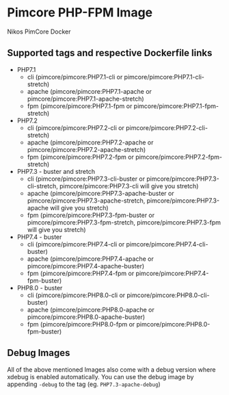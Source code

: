 # Pimcore PHP-FPM Image
Nikos PimCore Docker
## Supported tags and respective Dockerfile links
 - PHP7.1
    - cli (pimcore/pimcore:PHP7.1-cli or pimcore/pimcore:PHP7.1-cli-stretch)
    - apache (pimcore/pimcore:PHP7.1-apache or pimcore/pimcore:PHP7.1-apache-stretch)
    - fpm (pimcore/pimcore:PHP7.1-fpm or pimcore/pimcore:PHP7.1-fpm-stretch)
 - PHP7.2
    - cli (pimcore/pimcore:PHP7.2-cli or pimcore/pimcore:PHP7.2-cli-stretch)
    - apache (pimcore/pimcore:PHP7.2-apache or pimcore/pimcore:PHP7.2-apache-stretch)
    - fpm (pimcore/pimcore:PHP7.2-fpm or pimcore/pimcore:PHP7.2-fpm-stretch)
 - PHP7.3 - buster and stretch
    - cli (pimcore/pimcore:PHP7.3-cli-buster or pimcore/pimcore:PHP7.3-cli-stretch, pimcore/pimcore:PHP7.3-cli will give you stretch)
    - apache (pimcore/pimcore:PHP7.3-apache-buster or pimcore/pimcore:PHP7.3-apache-stretch, pimcore/pimcore:PHP7.3-apache will give you stretch)
    - fpm (pimcore/pimcore:PHP7.3-fpm-buster or pimcore/pimcore:PHP7.3-fpm-stretch, pimcore/pimcore:PHP7.3-fpm will give you stretch)
 - PHP7.4 - buster
    - cli (pimcore/pimcore:PHP7.4-cli or pimcore/pimcore:PHP7.4-cli-buster)
    - apache (pimcore/pimcore:PHP7.4-apache or pimcore/pimcore:PHP7.4-apache-buster)
    - fpm (pimcore/pimcore:PHP7.4-fpm or pimcore/pimcore:PHP7.4-fpm-buster)
 - PHP8.0 - buster
    - cli (pimcore/pimcore:PHP8.0-cli or pimcore/pimcore:PHP8.0-cli-buster)
    - apache (pimcore/pimcore:PHP8.0-apache or pimcore/pimcore:PHP8.0-apache-buster)
    - fpm (pimcore/pimcore:PHP8.0-fpm or pimcore/pimcore:PHP8.0-fpm-buster)

## Debug Images
All of the above mentioned Images also come with a debug version where xdebug is enabled automatically. You can use the debug image by appending `-debug` to the tag (eg. `PHP7.3-apache-debug`)
